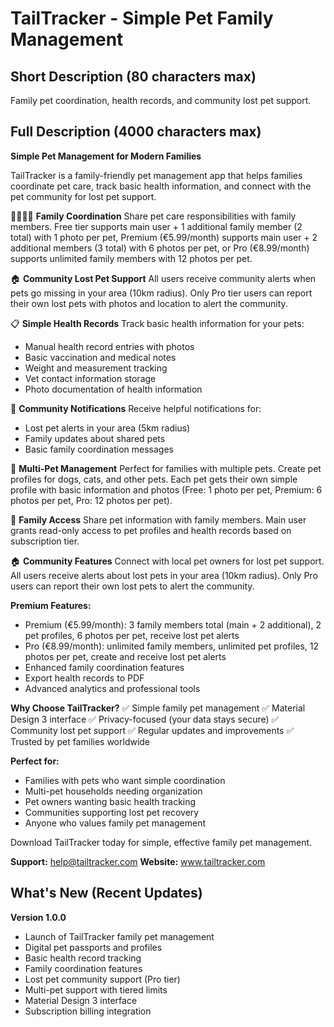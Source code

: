 # TailTracker - Simple Pet Family Management

## Short Description (80 characters max)
Family pet coordination, health records, and community lost pet support.

## Full Description (4000 characters max)

**Simple Pet Management for Modern Families**

TailTracker is a family-friendly pet management app that helps families coordinate pet care, track basic health information, and connect with the pet community for lost pet support.

👨‍👩‍👧‍👦 **Family Coordination**
Share pet care responsibilities with family members. Free tier supports main user + 1 additional family member (2 total) with 1 photo per pet, Premium (€5.99/month) supports main user + 2 additional members (3 total) with 6 photos per pet, or Pro (€8.99/month) supports unlimited family members with 12 photos per pet.

🏠 **Community Lost Pet Support**
All users receive community alerts when pets go missing in your area (10km radius). Only Pro tier users can report their own lost pets with photos and location to alert the community.

📋 **Simple Health Records**
Track basic health information for your pets:
- Manual health record entries with photos
- Basic vaccination and medical notes
- Weight and measurement tracking
- Vet contact information storage
- Photo documentation of health information

🚨 **Community Notifications**
Receive helpful notifications for:
- Lost pet alerts in your area (5km radius)
- Family updates about shared pets
- Basic family coordination messages

👥 **Multi-Pet Management**
Perfect for families with multiple pets. Create pet profiles for dogs, cats, and other pets. Each pet gets their own simple profile with basic information and photos (Free: 1 photo per pet, Premium: 6 photos per pet, Pro: 12 photos per pet).

📱 **Family Access**
Share pet information with family members. Main user grants read-only access to pet profiles and health records based on subscription tier.

🏠 **Community Features**
Connect with local pet owners for lost pet support. All users receive alerts about lost pets in your area (10km radius). Only Pro users can report their own lost pets to alert the community.

**Premium Features:**
- Premium (€5.99/month): 3 family members total (main + 2 additional), 2 pet profiles, 6 photos per pet, receive lost pet alerts
- Pro (€8.99/month): unlimited family members, unlimited pet profiles, 12 photos per pet, create and receive lost pet alerts
- Enhanced family coordination features
- Export health records to PDF
- Advanced analytics and professional tools

**Why Choose TailTracker?**
✅ Simple family pet management
✅ Material Design 3 interface
✅ Privacy-focused (your data stays secure)
✅ Community lost pet support
✅ Regular updates and improvements
✅ Trusted by pet families worldwide

**Perfect for:**
- Families with pets who want simple coordination
- Multi-pet households needing organization
- Pet owners wanting basic health tracking
- Communities supporting lost pet recovery
- Anyone who values family pet management

Download TailTracker today for simple, effective family pet management.

**Support:** help@tailtracker.com
**Website:** www.tailtracker.com

## What's New (Recent Updates)

**Version 1.0.0**
- Launch of TailTracker family pet management
- Digital pet passports and profiles
- Basic health record tracking
- Family coordination features
- Lost pet community support (Pro tier)
- Multi-pet support with tiered limits
- Material Design 3 interface
- Subscription billing integration